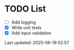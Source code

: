 # TODO List

- [ ] Add logging
- [x] Write unit tests
- [x] Add input validation

Last updated: 2025-06-19 02:57

